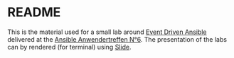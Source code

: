 README
====

This is the material used for a small lab around [Event Driven Ansible](https://www.ansible.com/blog/event-driven-ansible-is-here/) delivered at the [Ansible Anwendertreffen N°6](https://www.ansible-anwender.de/post/2024/09/register/). The presentation of the labs can by rendered (for terminal) using [Slide](https://github.com/maaslalani/slides/).
